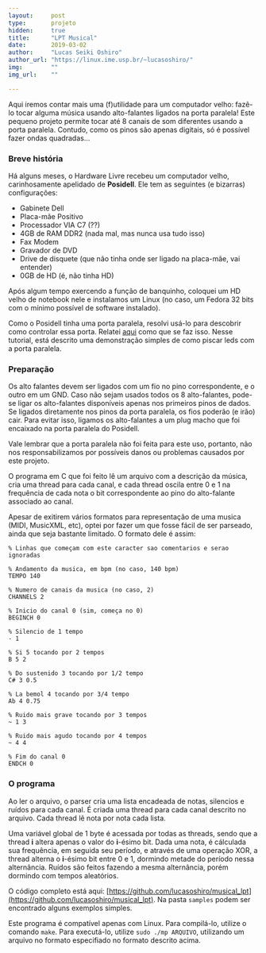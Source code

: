 ```yaml
---
layout:     post
type:       projeto
hidden:     true
title:      "LPT Musical"
date:       2019-03-02
author:     "Lucas Seiki Oshiro"
author_url: "https://linux.ime.usp.br/~lucasoshiro/"
img:        ""
img_url:    ""

---
```


Aqui iremos contar mais uma (f)utilidade para um computador velho: fazê-lo tocar
alguma música usando alto-falantes ligados na porta paralela! Este pequeno
projeto permite tocar até 8 canais de som diferentes usando a porta
paralela. Contudo, como os pinos são apenas digitais, só é possível fazer ondas
quadradas...

### Breve história

Há alguns meses, o Hardware Livre recebeu um computador velho, carinhosamente
apelidado de **Posidell**. Ele tem as seguintes (e bizarras) configurações:

- Gabinete Dell
- Placa-mãe Positivo
- Processador VIA C7 (??)
- 4GB de RAM DDR2 (nada mal, mas nunca usa tudo isso)
- Fax Modem
- Gravador de DVD
- Drive de disquete (que não tinha onde ser ligado na placa-mãe, vai entender)
- 0GB de HD (é, não tinha HD)

Após algum tempo exercendo a função de banquinho, coloquei um HD velho de
notebook nele e instalamos um Linux (no caso, um Fedora 32 bits com o mínimo
possível de software instalado). 

Como o Posidell tinha uma porta paralela, resolvi usá-lo para descobrir como
controlar essa porta. Relatei [aqui](/tutoriais/2019/03/02/porta_paralela/) como
que se faz isso. Nesse tutorial, está descrito uma demonstração simples de como
piscar leds com a porta paralela. 

### Preparação

Os alto falantes devem ser ligados com um fio no pino correspondente, e o outro
em um GND. Caso não sejam usados todos os 8 alto-falantes, pode-se ligar os
alto-falantes disponíveis apenas nos primeiros pinos de dados. Se ligados
diretamente nos pinos da porta paralela, os fios poderão (e irão) cair. Para
evitar isso, ligamos os alto-falantes a um plug macho que foi encaixado na porta
paralela do Posidell.

Vale lembrar que a porta paralela não foi feita para este uso, portanto, não nos
responsabilizamos por possíveis danos ou problemas causados por este projeto.

O programa em C que foi feito lê um arquivo com a descrição da música, cria uma
thread para cada canal, e cada thread oscila entre 0 e 1 na frequência de cada
nota o bit correspondente ao pino do alto-falante associado ao canal.

Apesar de exitirem vários formatos para representação de uma musica (MIDI,
MusicXML, etc), optei por fazer um que fosse fácil de ser parseado, ainda que
seja bastante limitado. O formato dele é assim:

```
% Linhas que começam com este caracter sao comentarios e serao ignoradas

% Andamento da musica, em bpm (no caso, 140 bpm)
TEMPO 140

% Numero de canais da musica (no caso, 2)
CHANNELS 2

% Inicio do canal 0 (sim, começa no 0)
BEGINCH 0

% Silencio de 1 tempo
- 1

% Si 5 tocando por 2 tempos
B 5 2

% Do sustenido 3 tocando por 1/2 tempo
C# 3 0.5

% La bemol 4 tocando por 3/4 tempo
Ab 4 0.75

% Ruido mais grave tocando por 3 tempos
~ 1 3

% Ruido mais agudo tocando por 4 tempos
~ 4 4

% Fim do canal 0
ENDCH 0

```

### O programa

Ao ler o arquivo, o parser cria uma lista encadeada de notas, silencios e ruídos
para cada canal. É criada uma thread para cada canal descrito no arquivo. Cada
thread lê nota por nota cada lista.

Uma variável global de 1 byte é acessada por todas as threads, sendo que a
thread __i__ altera apenas o valor do __i__-ésimo bit. Dada uma nota, é
cálculada sua frequência, em seguida seu período, e através de uma operação XOR,
a thread alterna o __i__-ésimo bit entre 0 e 1, dormindo metade do período nessa
alternância. Ruídos são feitos fazendo a mesma alternância, porém dormindo com
tempos aleatórios.

O código completo está aqui:
[https://github.com/lucasoshiro/musical_lpt](https://github.com/lucasoshiro/musical_lpt). Na
pasta `samples` podem ser encontrado alguns exemplos simples.

Este programa é compatível apenas com Linux. Para compilá-lo, utilize o comando
`make`.  Para executá-lo, utilize `sudo ./mp ARQUIVO`, utilizando um arquivo no
formato especifiado no formato descrito acima.
